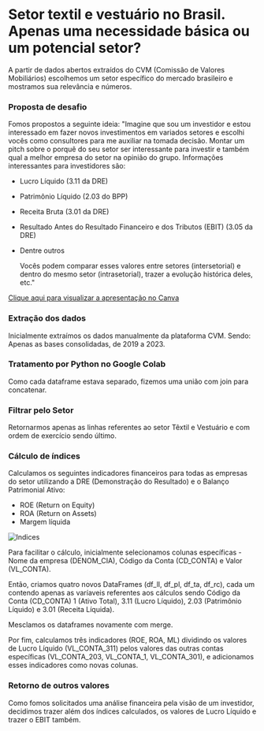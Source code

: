 # Setor textil e vestuário no Brasil. Apenas uma necessidade básica ou um potencial setor? 
A partir de dados abertos extraídos do CVM (Comissão de Valores Mobiliários) escolhemos um setor específico do mercado brasileiro e mostramos sua relevância e números.

### Proposta de desafio
Fomos propostos a seguinte ideia:
"Imagine que sou um investidor e estou interessado em fazer novos investimentos em variados setores e escolhi vocês como consultores para me auxiliar na tomada decisão.
Montar um pitch sobre o porquê do seu setor ser interessante para investir e também qual a melhor empresa do setor na opinião do grupo.
Informações interessantes para investidores são:
- Lucro Líquido (3.11 da DRE)
- Patrimônio Líquido (2.03 do BPP)
- Receita Bruta (3.01 da DRE)
- Resultado Antes do Resultado Financeiro e dos Tributos (EBIT) (3.05 da DRE)
- Dentre outros
  
  Vocês podem comparar esses valores entre setores (intersetorial) e dentro do mesmo setor (intrasetorial), trazer a evolução histórica deles, etc."
  
[Clique aqui para visualizar a apresentação no Canva](https://www.canva.com/design/DAGCsXNBK1g/64wqNAD9UKimqUOThV_UtA/edit?utm_content=DAGCsXNBK1g&utm_campaign=designshare&utm_medium=link2&utm_source=sharebutton)

### Extração dos dados
Inicialmente extraímos os dados manualmente da plataforma CVM. Sendo:
Apenas as bases consolidadas, de 2019 a 2023.

### Tratamento por Python no Google Colab
Como cada dataframe estava separado, fizemos uma união com join para concatenar.

### Filtrar pelo Setor
Retornarmos apenas as linhas referentes ao setor Têxtil e Vestuário e com ordem de exercício sendo último.

### Cálculo de índices
Calculamos os seguintes indicadores financeiros para todas as empresas do setor utilizando a DRE (Demonstração do Resultado) e o Balanço Patrimonial Ativo:
- ROE (Return on Equity)
- ROA (Return on Assets)
- Margem líquida

![Indices](https://raw.githubusercontent.com/naonaotan/Setor-textil-e-vestuario/main/%C3%ADndices.png)

Para facilitar o cálculo, inicialmente selecionamos colunas específicas - Nome da empresa (DENOM_CIA), Código da Conta (CD_CONTA) e Valor (VL_CONTA).

Então, criamos quatro novos DataFrames (df_ll, df_pl, df_ta, df_rc), cada um contendo apenas as varíaveis referentes aos cálculos sendo Código da Conta (CD_CONTA) 1 (Ativo Total), 3.11 (Lucro Líquido), 2.03 (Patrimônio Líquido) e 3.01 (Receita Líquida).

Mesclamos os dataframes novamente com merge.

Por fim, calculamos três indicadores (ROE, ROA, ML) dividindo os valores de Lucro Líquido (VL_CONTA_311) pelos valores das outras contas específicas (VL_CONTA_203, VL_CONTA_1, VL_CONTA_301),
e adicionamos esses indicadores como novas colunas.

### Retorno de outros valores
Como fomos solicitados uma análise financeira pela visão de um investidor, decidimos trazer além dos índices calculados, os valores de Lucro Líquido e trazer o EBIT também.

